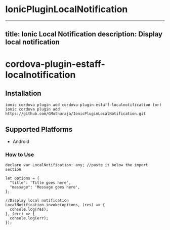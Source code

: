 # IonicPluginLocalNotification 

---
title: Ionic Local Notification 
description: Display local notification
---

# cordova-plugin-estaff-localnotification


## Installation
    ionic cordova plugin add cordova-plugin-estaff-localnotification (or)
    ionic cordova plugin add https://github.com/GMuthuraja/IonicPluginLocalNotification.git

## Supported Platforms
- Android

### How to Use
```
declare var LocalNotification: any; //paste it below the import section

let options = {
  "title": 'Title goes here',
  "message": 'Message goes here',
};

//Display local notification
LocalNotification.invoke(options, (res) => {
  console.log(res);
}, (err) => {
  console.log(err);
});
```
